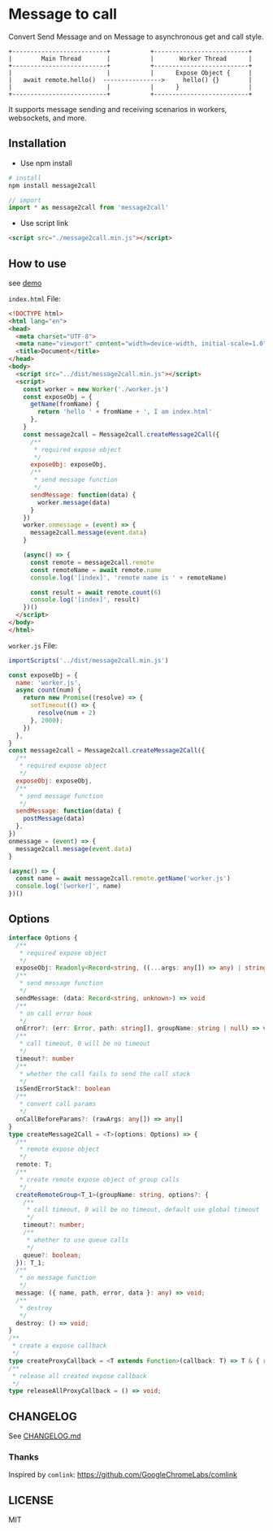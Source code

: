 # Message to call

Convert Send Message and on Message to asynchronous get and call style.


```
+--------------------------+           +--------------------------+
|        Main Thread       |           |       Worker Thread      |
+--------------------------+           +--------------------------+
|                          |           |      Expose Object {     |
|   await remote.hello()  ---------------->     hello() {}        |
|                          |           |      }                   |
+--------------------------+           +--------------------------+  
```

It supports message sending and receiving scenarios in workers, websockets, and more.

## Installation

- Use npm install

```bash
# install
npm install message2call
```

```js
// import
import * as message2call from 'message2call'
```

- Use script link

```html
<script src="./message2call.min.js"></script>
```

## How to use

see [demo](https://lyswhut.github.io/message2call/demo/index.html)

`index.html` File:

```html
<!DOCTYPE html>
<html lang="en">
<head>
  <meta charset="UTF-8">
  <meta name="viewport" content="width=device-width, initial-scale=1.0">
  <title>Document</title>
</head>
<body>
  <script src="../dist/message2call.min.js"></script>
  <script>
    const worker = new Worker('./worker.js')
    const exposeObj = {
      getName(fromName) {
        return 'hello ' + fromName + ', I am index.html'
      },
    }
    const message2call = Message2call.createMessage2Call({
      /**
       * required expose object
       */
      exposeObj: exposeObj,
      /**
       * send message function
       */
      sendMessage: function(data) {
        worker.message(data)
      }
    })
    worker.onmessage = (event) => {
      message2call.message(event.data)
    }

    (async() => {
      const remote = message2call.remote
      const remoteName = await remote.name
      console.log('[index]', 'remote name is ' + remoteName)

      const result = await remote.count(6)
      console.log('[index]', result)
    })()
  </script>
</body>
</html>
```

`worker.js` File:

```js
importScripts('../dist/message2call.min.js')

const exposeObj = {
  name: 'worker.js',
  async count(num) {
    return new Promise((resolve) => {
      setTimeout(() => {
        resolve(num + 2)
      }, 2000);
    })
  },
}
const message2call = Message2call.createMessage2Call({
  /**
   * required expose object
   */
  exposeObj: exposeObj,
  /**
   * send message function
   */
  sendMessage: function(data) {
    postMessage(data)
  },
})
onmessage = (event) => {
  message2call.message(event.data)
}

(async() => {
  const name = await message2call.remote.getName('worker.js')
  console.log('[worker]', name)
})()
```

## Options

```ts
interface Options {
  /**
   * required expose object
   */
  exposeObj: Readonly<Record<string, ((...args: any[]) => any) | string | number | object>>
  /**
   * send message function
   */
  sendMessage: (data: Record<string, unknown>) => void
  /**
   * on call error hook
   */
  onError?: (err: Error, path: string[], groupName: string | null) => viod
  /**
   * call timeout, 0 will be no timeout
   */
  timeout?: number
  /**
   * whether the call fails to send the call stack
   */
  isSendErrorStack?: boolean
  /**
   * convert call params
   */
  onCallBeforeParams?: (rawArgs: any[]) => any[]
}
type createMessage2Call = <T>(options: Options) => {
  /**
   * remote expose object
   */
  remote: T;
  /**
   * create remote expose object of group calls
   */
  createRemoteGroup<T_1>(groupName: string, options?: {
    /**
     * call timeout, 0 will be no timeout, default use global timeout
     */
    timeout?: number;
    /**
     * whether to use queue calls
     */
    queue?: boolean;
  }): T_1;
  /**
   * on message function
   */
  message: ({ name, path, error, data }: any) => void;
  /**
   * destroy
   */
  destroy: () => void;
}
/**
 * create a expose callback
 */
type createProxyCallback = <T extends Function>(callback: T) => T & { releaseProxy: () => void };
/**
 * release all created expose callback
 */
type releaseAllProxyCallback = () => void;
```

## CHANGELOG

See [CHANGELOG.md](https://github.com/lyswhut/message2call/blob/master/CHANGELOG.md)

### Thanks

Inspired by `comlink`: <https://github.com/GoogleChromeLabs/comlink>

## LICENSE

MIT
